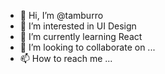 - 👋 Hi, I’m @tamburro
- 👀 I’m interested in UI Design
- 🌱 I’m currently learning React
- 💞️ I’m looking to collaborate on ...
- 📫 How to reach me ...

<!---
tamburro/tamburro is a ✨ special ✨ repository because its `README.md` (this file) appears on your GitHub profile.
You can click the Preview link to take a look at your changes.
--->
